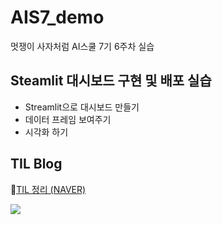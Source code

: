 # AIS7_demo
멋쟁이 사자처럼 AI스쿨 7기 6주차 실습

## Steamlit 대시보드 구현 및 배포 실습 
- Streamlit으로 대시보드 만들기
- 데이터 프레임 보여주기
- 시각화 하기

## TIL Blog 
💚[TIL 정리 (NAVER)](https://blog.naver.com/charzim0611)
  
<img src="https://blogpfthumb-phinf.pstatic.net/MjAyMTA1MTZfMjE3/MDAxNjIxMDk5ODE4NTI0.X07qDb57liaBCmG-MwUWDdMeFTYL7NctPR-xQvjEoiwg.QPBaOQp-nFLER2-bAMSPD65ozCSsVdX2k7DJDBdYtX4g.JPEG.charzim0611/profileImage.jpg?type=w161">
